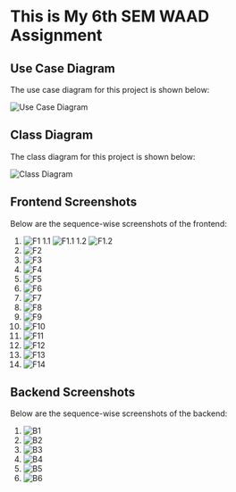 <h1> This is My 6th SEM WAAD Assignment </h1>

## Use Case Diagram

The use case diagram for this project is shown below:

![Use Case Diagram](SportAccessories/frontend/public/use_case_diagram.png)

## Class Diagram

The class diagram for this project is shown below:

![Class Diagram](SportAccessories/frontend/public/class_diagram.png)

## Frontend Screenshots

Below are the sequence-wise screenshots of the frontend:

1. ![F1](SportAccessories/frontend/public/OUTPUTScreenshots/frontend/F1.png)
1.1 ![F1.1](SportAccessories/frontend/public/OUTPUTScreenshots/frontend/F1.1.png.png)
1.2 ![F1.2](SportAccessories/frontend/public/OUTPUTScreenshots/frontend/F1.2.png.png)
2. ![F2](SportAccessories/frontend/public/OUTPUTScreenshots/frontend/F2.png)
3. ![F3](SportAccessories/frontend/public/OUTPUTScreenshots/frontend/F3.png)
4. ![F4](SportAccessories/frontend/public/OUTPUTScreenshots/frontend/F4.png)
5. ![F5](SportAccessories/frontend/public/OUTPUTScreenshots/frontend/F5.png)
6. ![F6](SportAccessories/frontend/public/OUTPUTScreenshots/frontend/F6.png)
7. ![F7](SportAccessories/frontend/public/OUTPUTScreenshots/frontend/F7.png)
8. ![F8](SportAccessories/frontend/public/OUTPUTScreenshots/frontend/F8.png)
9. ![F9](SportAccessories/frontend/public/OUTPUTScreenshots/frontend/F9.png)
10. ![F10](SportAccessories/frontend/public/OUTPUTScreenshots/frontend/F10.png)
11. ![F11](SportAccessories/frontend/public/OUTPUTScreenshots/frontend/F11.png)
12. ![F12](SportAccessories/frontend/public/OUTPUTScreenshots/frontend/F12.png)
13. ![F13](SportAccessories/frontend/public/OUTPUTScreenshots/frontend/F13.png)
14. ![F14](SportAccessories/frontend/public/OUTPUTScreenshots/frontend/F14.png)

## Backend Screenshots

Below are the sequence-wise screenshots of the backend:

1. ![B1](SportAccessories/frontend/public/OUTPUTScreenshots/Backend/B1.png)
2. ![B2](SportAccessories/frontend/public/OUTPUTScreenshots/Backend/B2.png)
3. ![B3](SportAccessories/frontend/public/OUTPUTScreenshots/Backend/B3.png)
4. ![B4](SportAccessories/frontend/public/OUTPUTScreenshots/Backend/B4.png)
5. ![B5](SportAccessories/frontend/public/OUTPUTScreenshots/Backend/B5.png)
6. ![B6](SportAccessories/frontend/public/OUTPUTScreenshots/Backend/B6.png)


